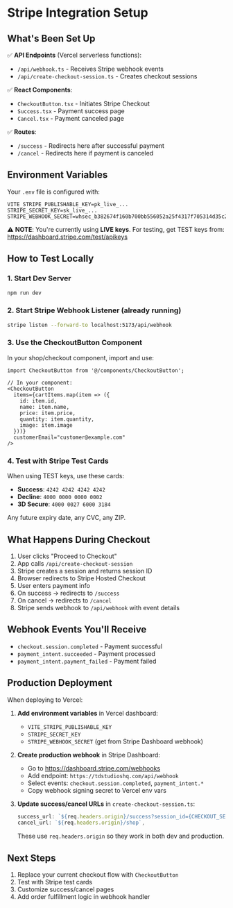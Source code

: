 # Stripe Integration Setup

## What's Been Set Up

✅ **API Endpoints** (Vercel serverless functions):
- `/api/webhook.ts` - Receives Stripe webhook events
- `/api/create-checkout-session.ts` - Creates checkout sessions

✅ **React Components**:
- `CheckoutButton.tsx` - Initiates Stripe Checkout
- `Success.tsx` - Payment success page
- `Cancel.tsx` - Payment canceled page

✅ **Routes**:
- `/success` - Redirects here after successful payment
- `/cancel` - Redirects here if payment is canceled

## Environment Variables

Your `.env` file is configured with:
```
VITE_STRIPE_PUBLISHABLE_KEY=pk_live_...
STRIPE_SECRET_KEY=sk_live_...
STRIPE_WEBHOOK_SECRET=whsec_b382674f160b700bb556052a25f4317f705314d35c2c3f6dd23c36195bd8232c
```

⚠️ **NOTE**: You're currently using **LIVE keys**. For testing, get TEST keys from:
https://dashboard.stripe.com/test/apikeys

## How to Test Locally

### 1. Start Dev Server
```bash
npm run dev
```

### 2. Start Stripe Webhook Listener (already running)
```bash
stripe listen --forward-to localhost:5173/api/webhook
```

### 3. Use the CheckoutButton Component

In your shop/checkout component, import and use:

```tsx
import CheckoutButton from '@/components/CheckoutButton';

// In your component:
<CheckoutButton
  items={cartItems.map(item => ({
    id: item.id,
    name: item.name,
    price: item.price,
    quantity: item.quantity,
    image: item.image
  }))}
  customerEmail="customer@example.com"
/>
```

### 4. Test with Stripe Test Cards

When using TEST keys, use these cards:
- **Success**: `4242 4242 4242 4242`
- **Decline**: `4000 0000 0000 0002`
- **3D Secure**: `4000 0027 6000 3184`

Any future expiry date, any CVC, any ZIP.

## What Happens During Checkout

1. User clicks "Proceed to Checkout"
2. App calls `/api/create-checkout-session`
3. Stripe creates a session and returns session ID
4. Browser redirects to Stripe Hosted Checkout
5. User enters payment info
6. On success → redirects to `/success`
7. On cancel → redirects to `/cancel`
8. Stripe sends webhook to `/api/webhook` with event details

## Webhook Events You'll Receive

- `checkout.session.completed` - Payment successful
- `payment_intent.succeeded` - Payment processed
- `payment_intent.payment_failed` - Payment failed

## Production Deployment

When deploying to Vercel:

1. **Add environment variables** in Vercel dashboard:
   - `VITE_STRIPE_PUBLISHABLE_KEY`
   - `STRIPE_SECRET_KEY`
   - `STRIPE_WEBHOOK_SECRET` (get from Stripe Dashboard webhook)

2. **Create production webhook** in Stripe Dashboard:
   - Go to https://dashboard.stripe.com/webhooks
   - Add endpoint: `https://tdstudioshq.com/api/webhook`
   - Select events: `checkout.session.completed`, `payment_intent.*`
   - Copy webhook signing secret to Vercel env vars

3. **Update success/cancel URLs** in `create-checkout-session.ts`:
   ```ts
   success_url: `${req.headers.origin}/success?session_id={CHECKOUT_SESSION_ID}`,
   cancel_url: `${req.headers.origin}/shop`,
   ```
   These use `req.headers.origin` so they work in both dev and production.

## Next Steps

1. Replace your current checkout flow with `CheckoutButton`
2. Test with Stripe test cards
3. Customize success/cancel pages
4. Add order fulfillment logic in webhook handler
